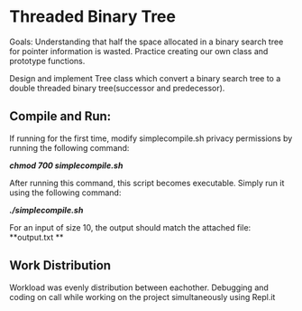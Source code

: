 # Threaded Binary Tree
Goals: Understanding that half the space allocated in a binary search tree for pointer information is wasted. Practice creating our own class and prototype functions.

Design and implement Tree class which convert a binary search tree to a double threaded binary tree(successor and predecessor).

## Compile and Run:
If running for the first time, modify simplecompile.sh privacy permissions by running the following command: 
   
**_chmod 700 simplecompile.sh_**  
  
After running this command,  this script becomes executable. Simply run it using the following command:  
  
**_./simplecompile.sh_**  

For an input of size 10, the output should match the attached file: **output.txt **

## Work Distribution
Workload was evenly distribution between eachother. Debugging and coding on call while working on the project simultaneously using Repl.it  



